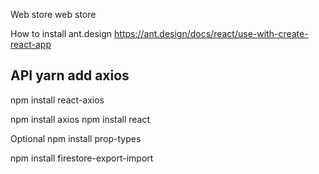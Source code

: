 Web store web store

How to install ant.design
https://ant.design/docs/react/use-with-create-react-app


API
yarn add axios
---


npm install react-axios

npm install axios
npm install react

Optional
npm install prop-types


npm install firestore-export-import